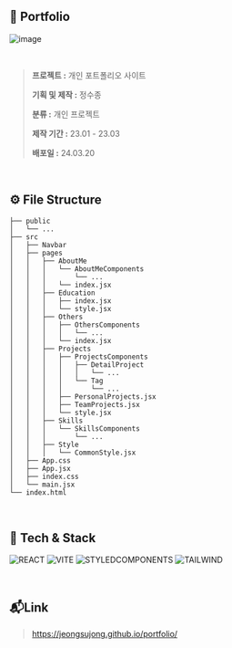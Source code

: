 ## 📖 Portfolio

![image](https://github.com/JEONGSUJONG/github-mainpage/assets/142254876/3b53c7b3-1521-43d5-a0bf-ebcbb6900f0a)

<br>

> **프로젝트 :** 개인 포트폴리오 사이트
>
> **기획 및 제작 :** 정수종
>
> **분류 :** 개인 프로젝트
>
> **제작 기간 :** 23.01 - 23.03
>
> **배포일 :** 24.03.20

<br>

## ⚙️ File Structure

```
├── public
│   └── ...
├── src
│   ├── Navbar
│   ├── pages
│   │   ├── AboutMe
│   │   │   └── AboutMeComponents
│   │   │       └── ...
│   │   │   └── index.jsx
│   │   ├── Education
│   │   │   ├── index.jsx
│   │   │   └── style.jsx
│   │   ├── Others
│   │   │   ├── OthersComponents
│   │   │   │   └── ...
│   │   │   └── index.jsx
│   │   ├── Projects
│   │   │   ├── ProjectsComponents
│   │   │   │   ├── DetailProject
│   │   │   │   │   └── ...
│   │   │   │   └── Tag
│   │   │   │       └── ...
│   │   │   ├── PersonalProjects.jsx
│   │   │   ├── TeamProjects.jsx
│   │   │   └── style.jsx
│   │   ├── Skills
│   │   │   └── SkillsComponents
│   │   │       └── ...
│   │   ├── Style
│   │   │   └── CommonStyle.jsx
│   ├── App.css
│   ├── App.jsx
│   ├── index.css
│   └── main.jsx
└── index.html
```

<br>

## 🔨 Tech & Stack

<img alt="REACT" src ="https://img.shields.io/badge/React-61DAFB.svg?&style=for-the-badge&logo=react&logoColor=white"/> <img alt="VITE" src ="https://img.shields.io/badge/Vite-646CFF.svg?&style=for-the-badge&logo=vite&logoColor=white"/> <img alt="STYLEDCOMPONENTS" src ="https://img.shields.io/badge/styledcomponents-DB7093.svg?&style=for-the-badge&logo=styled-components&logoColor=white"/> <img alt="TAILWIND" src ="https://img.shields.io/badge/tailwind-06B6D4.svg?&style=for-the-badge&logo=tailwindcss&logoColor=white"/>

<br>

## 📬Link

> https://jeongsujong.github.io/portfolio/
